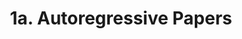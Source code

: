 ---
layout: default
title: 1a. Autoregressive Papers
parent: Unsupervised Learning
nav_order: 2
mathjax: true
tags: 
  - latex
  - math
# math: katex
---